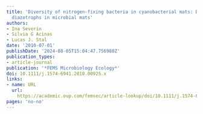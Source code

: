 ```yaml
---
title: 'Diversity of nitrogen-fixing bacteria in cyanobacterial mats: Diversity of
  diazotrophs in microbial mats'
authors:
- Ina Severin
- Silvia G Acinas
- Lucas J. Stal
date: '2010-07-01'
publishDate: '2024-08-05T15:04:47.756980Z'
publication_types:
- article-journal
publication: '*FEMS Microbiology Ecology*'
doi: 10.1111/j.1574-6941.2010.00925.x
links:
- name: URL
  url: 
    https://academic.oup.com/femsec/article-lookup/doi/10.1111/j.1574-6941.2010.00925.x
pages: 'no-no'
---
```

